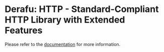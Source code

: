 # Derafu: HTTP - Standard-Compliant HTTP Library with Extended Features

Please refer to the [documentation](https://www.derafu.dev/docs/core/http) for more information.
